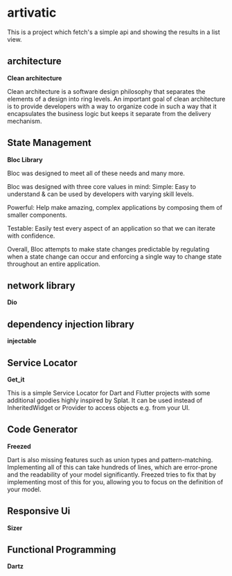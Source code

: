 # artivatic
This is a project which fetch's a simple api and showing the results in a list view.
## architecture
**Clean architecture**

Clean architecture is a software design philosophy that separates the elements of a design into ring levels. An important goal of clean architecture is to provide developers with a way to organize code in such a way that it encapsulates the business logic but keeps it separate from the delivery mechanism.

## State Management
**Bloc Library**

Bloc was designed to meet all of these needs and many more.

Bloc was designed with three core values in mind:
Simple: Easy to understand & can be used by developers with varying skill levels.

Powerful: Help make amazing, complex applications by composing them of smaller components.

Testable: Easily test every aspect of an application so that we can iterate with confidence.

Overall, Bloc attempts to make state changes predictable by regulating when a state change can occur and enforcing a single way to change state throughout an entire application.

## network library
**Dio**

## dependency injection library
**injectable**

## Service Locator
**Get_it**

This is a simple Service Locator for Dart and Flutter projects with some additional goodies highly inspired by Splat. It can be used instead of InheritedWidget or Provider to access objects e.g. from your UI.

## Code Generator
**Freezed**

Dart is also missing features such as union types and pattern-matching.
Implementing all of this can take hundreds of lines, which are error-prone and the readability of your model significantly.
Freezed tries to fix that by implementing most of this for you, allowing you to focus on the definition of your model.

## Responsive Ui
**Sizer**

## Functional Programming
**Dartz**
